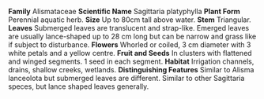  **Family** Alismataceae **Scientific Name** Sagittaria platyphylla **Plant Form** Perennial aquatic herb. **Size** Up to 80cm tall above water. **Stem** Triangular. **Leaves** Submerged leaves are translucent and strap-like. Emerged leaves are usually lance-shaped up to 28 cm long but can be narrow and grass like if subject to disturbance. **Flowers** Whorled or coiled, 3 cm diameter with 3 white petals and a yellow centre. **Fruit and Seeds** In clusters with flattened and winged segments. 1 seed in each segment. **Habitat** Irrigation channels, drains, shallow creeks, wetlands. **Distinguishing Features** Similar to Alisma lanceolota but submerged leaves are different. Similar to other Sagittaria speces, but lance shaped leaves generally.